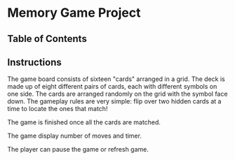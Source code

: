# Memory Game Project

## Table of Contents

## Instructions

The game board consists of sixteen "cards" arranged in a grid. The deck is made up of eight different pairs of cards, each with different symbols on one side. The cards are arranged randomly on the grid with the symbol face down. The gameplay rules are very simple: flip over two hidden cards at a time to locate the ones that match!

The game is finished once all the cards are matched.

The game display number of moves and timer.

The player can pause the game or refresh game.